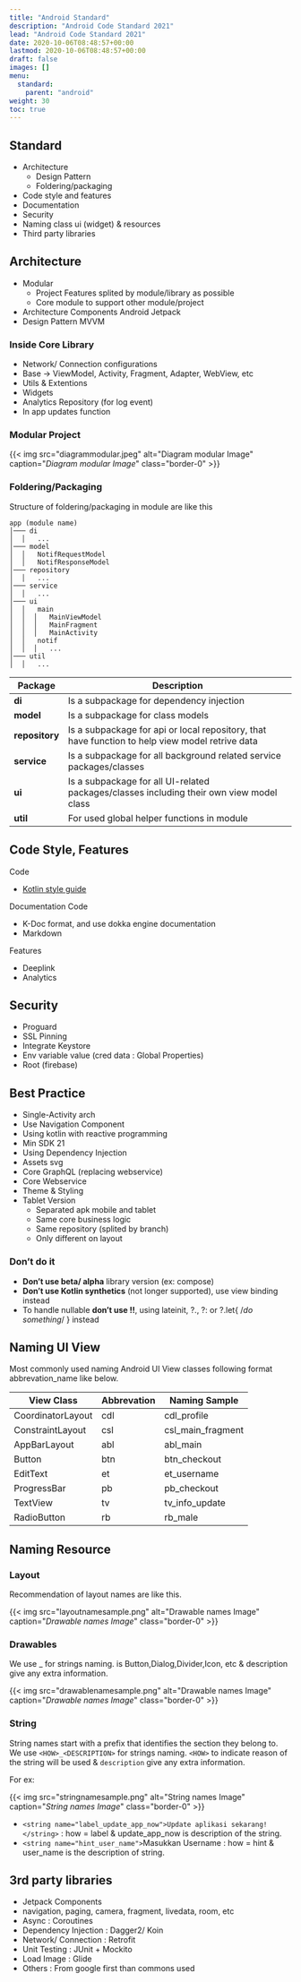 ```yaml
---
title: "Android Standard"
description: "Android Code Standard 2021"
lead: "Android Code Standard 2021"
date: 2020-10-06T08:48:57+00:00
lastmod: 2020-10-06T08:48:57+00:00
draft: false
images: []
menu:
  standard:
    parent: "android"
weight: 30
toc: true
---
```




## Standard

- Architecture
  - Design Pattern
  - Foldering/packaging
- Code style and features
- Documentation
- Security
- Naming class ui (widget) & resources
- Third party libraries

## Architecture

- Modular
  - Project Features splited by module/library as possible
  - Core module to support other module/project
- Architecture Components Android Jetpack
- Design Pattern MVVM

### Inside Core Library

- Network/ Connection configurations
- Base -> ViewModel, Activity, Fragment, Adapter, WebView, etc
- Utils & Extentions
- Widgets
- Analytics Repository (for log event)
- In app updates function

### Modular Project

{{< img src="diagrammodular.jpeg" alt="Diagram modular Image" caption="<em>Diagram modular Image</em>" class="border-0" >}}

### Foldering/Packaging

Structure of foldering/packaging in module are like this

```Stucture
app (module name)
│─── di
│  │   ...
│─── model
│  │   NotifRequestModel
│  │   NotifResponseModel
│─── repository
│  │   ...
│─── service
│  │   ...
│─── ui
│  │   main
│  │  │   MainViewModel
│  │  │   MainFragment
│  │  │   MainActivity
│  │   notif
│  │  │   ...
│─── util
│  │   ...
```

| Package | Description |
|-----|-----|
| **di** | Is a subpackage for dependency injection |
| **model** | Is a subpackage for class models |
| **repository** | Is a subpackage for api or local repository, that have function to help view model retrive data |
| **service** | Is a subpackage for all background related service packages/classes |
| **ui** | Is a subpackage for all UI-related packages/classes including their own view model class |
| **util** | For used global helper functions in module |

## Code Style, Features

Code

- [Kotlin style guide](https://developer.android.com/kotlin/style-guide)

Documentation Code

- K-Doc format, and use dokka engine documentation
- Markdown

Features

- Deeplink
- Analytics

## Security

- Proguard
- SSL Pinning
- Integrate Keystore
- Env variable value (cred data : Global Properties)
- Root (firebase)

## Best Practice

- Single-Activity arch
- Use Navigation Component
- Using kotlin with reactive programming
- Min SDK 21
- Using Dependency Injection
- Assets svg
- Core GraphQL (replacing webservice)
- Core Webservice
- Theme & Styling
- Tablet Version
  - Separated apk mobile and tablet
  - Same core business logic
  - Same repository (splited by branch)
  - Only different on layout

### Don’t do it

- __Don’t use beta/ alpha__ library version (ex: compose)
- __Don’t use Kotlin synthetics__ (not longer supported), use view binding instead
- To handle nullable __don’t use !!__, using lateinit, ?., ?: or ?.let{ /*do something*/ } instead

## Naming UI View

Most commonly used naming Android UI View classes following format abbrevation_name like below.

| View Class | Abbrevation | Naming Sample |
|----|----|----|
| CoordinatorLayout | cdl | cdl_profile |
| ConstraintLayout | csl | csl_main_fragment |
| AppBarLayout | abl | abl_main |
| Button | btn | btn_checkout |
| EditText | et | et_username |
| ProgressBar | pb | pb_checkout |
| TextView | tv | tv_info_update |
| RadioButton | rb | rb_male |

## Naming Resource

### Layout
Recommendation of layout names are like this.

{{< img src="layoutnamesample.png" alt="Drawable names Image" caption="<em>Drawable names Image</em>" class="border-0" >}}

### Drawables
We use <WHAT>_<DESCRIPTION> for strings naming. <WHAT> is Button,Dialog,Divider,Icon, etc & description give any extra information.

{{< img src="drawablenamesample.png" alt="Drawable names Image" caption="<em>Drawable names Image</em>" class="border-0" >}}

### String

String names start with a prefix that identifies the section they belong to. We use ``<HOW>_<DESCRIPTION>`` for strings naming. ``<HOW>`` to indicate reason of the string will be used & ``description`` give any extra information.

For ex:

{{< img src="stringnamesample.png" alt="String names Image" caption="<em>String names Image</em>" class="border-0" >}}

* ``<string name="label_update_app_now">Update aplikasi sekarang!</string>`` : how = label & update_app_now is description of the string.
* ``<string name="hint_user_name">``Masukkan Username</string> : how = hint & user_name is the description of string.

## 3rd party libraries

- Jetpack Components
- navigation, paging, camera, fragment, livedata, room, etc
- Async : Coroutines
- Dependency Injection : Dagger2/ Koin
- Network/ Connection : Retrofit
- Unit Testing : JUnit + Mockito
- Load Image : Glide
- Others : From google first than commons used